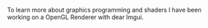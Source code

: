 To learn more about graphics programming and shaders I have been working on a OpenGL Renderer with dear Imgui.